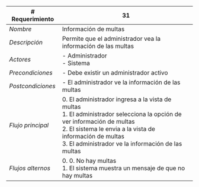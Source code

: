 |# Requerimiento|31 |
|-|-|
| *Nombre*|Información de multas
| *Descripción*| Permite que el administrador vea la información de las multas |
|*Actores*| - Administrador<br> - Sistema
|*Precondiciones*| - Debe existir un administrador activo
|*Postcondiciones*| - El administrador ve la información de las multas
|*Flujo principal*|0.  El administrador ingresa a la vista de multas<br>1.  El administrador selecciona la opción de ver información de multas<br>2.  El sistema le envia a la vista de información de multas<br>3.  El administrador ve la información de las multas
|*Flujos alternos*|0.  0. No hay multas<br>1. El sistema muestra un mensaje de que no hay multas
